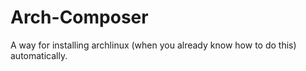 # Arch-Composer
A way for installing archlinux (when you already know how to do this) automatically.
